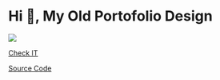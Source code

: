 # Hi 👋, My Old Portofolio Design

![](https://github.com/beshoywageeh/old-portofolio/blob/main/img/SharedScreenshot.jpg?raw=true)

[Check IT](https://beshoywageeh.github.io/old-portofolio/)

[Source Code](https://github.com/beshoywageeh/old-portofolio)